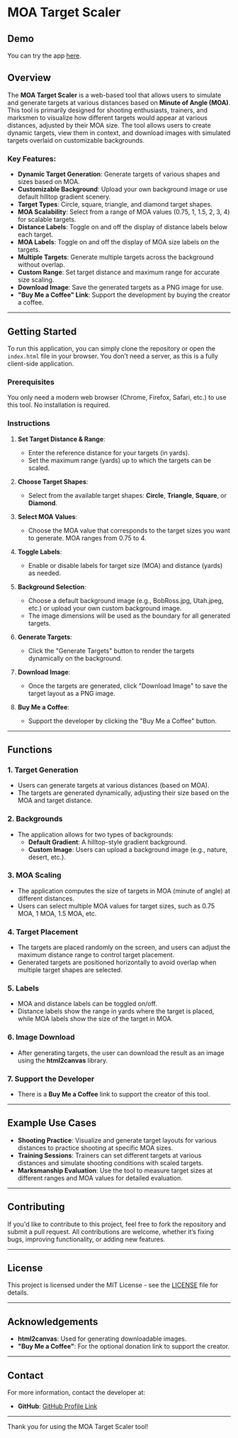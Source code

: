# MOA Target Scaler

## Demo

You can try the app [here](https://sickmeme-dubbyea.github.io/flapjacks/final.html).

## Overview

The **MOA Target Scaler** is a web-based tool that allows users to simulate and generate targets at various distances based on **Minute of Angle (MOA)**. This tool is primarily designed for shooting enthusiasts, trainers, and marksmen to visualize how different targets would appear at various distances, adjusted by their MOA size. The tool allows users to create dynamic targets, view them in context, and download images with simulated targets overlaid on customizable backgrounds.

### Key Features:
- **Dynamic Target Generation**: Generate targets of various shapes and sizes based on MOA.
- **Customizable Background**: Upload your own background image or use default hilltop gradient scenery.
- **Target Types**: Circle, square, triangle, and diamond target shapes.
- **MOA Scalability**: Select from a range of MOA values (0.75, 1, 1.5, 2, 3, 4) for scalable targets.
- **Distance Labels**: Toggle on and off the display of distance labels below each target.
- **MOA Labels**: Toggle on and off the display of MOA size labels on the targets.
- **Multiple Targets**: Generate multiple targets across the background without overlap.
- **Custom Range**: Set target distance and maximum range for accurate size scaling.
- **Download Image**: Save the generated targets as a PNG image for use.
- **"Buy Me a Coffee" Link**: Support the development by buying the creator a coffee.

---

## Getting Started

To run this application, you can simply clone the repository or open the `index.html` file in your browser. You don’t need a server, as this is a fully client-side application.

### Prerequisites

You only need a modern web browser (Chrome, Firefox, Safari, etc.) to use this tool. No installation is required.

### Instructions

1. **Set Target Distance & Range**:
   - Enter the reference distance for your targets (in yards).
   - Set the maximum range (yards) up to which the targets can be scaled.

2. **Choose Target Shapes**:
   - Select from the available target shapes: **Circle**, **Triangle**, **Square**, or **Diamond**.

3. **Select MOA Values**:
   - Choose the MOA value that corresponds to the target sizes you want to generate. MOA ranges from 0.75 to 4.

4. **Toggle Labels**:
   - Enable or disable labels for target size (MOA) and distance (yards) as needed.

5. **Background Selection**:
   - Choose a default background image (e.g., BobRoss.jpg, Utah.jpeg, etc.) or upload your own custom background image.
   - The image dimensions will be used as the boundary for all generated targets.

6. **Generate Targets**:
   - Click the "Generate Targets" button to render the targets dynamically on the background.

7. **Download Image**:
   - Once the targets are generated, click "Download Image" to save the target layout as a PNG image.

8. **Buy Me a Coffee**:
   - Support the developer by clicking the "Buy Me a Coffee" button.

---

## Functions

### 1. **Target Generation**
   - Users can generate targets at various distances (based on MOA).
   - The targets are generated dynamically, adjusting their size based on the MOA and target distance.

### 2. **Backgrounds**
   - The application allows for two types of backgrounds:
     - **Default Gradient**: A hilltop-style gradient background.
     - **Custom Image**: Users can upload a background image (e.g., nature, desert, etc.).

### 3. **MOA Scaling**
   - The application computes the size of targets in MOA (minute of angle) at different distances.
   - Users can select multiple MOA values for target sizes, such as 0.75 MOA, 1 MOA, 1.5 MOA, etc.

### 4. **Target Placement**
   - The targets are placed randomly on the screen, and users can adjust the maximum distance range to control target placement.
   - Generated targets are positioned horizontally to avoid overlap when multiple target shapes are selected.

### 5. **Labels**
   - MOA and distance labels can be toggled on/off.
   - Distance labels show the range in yards where the target is placed, while MOA labels show the size of the target in MOA.

### 6. **Image Download**
   - After generating targets, the user can download the result as an image using the **html2canvas** library.

### 7. **Support the Developer**
   - There is a **Buy Me a Coffee** link to support the creator of this tool.

---

## Example Use Cases

- **Shooting Practice**: Visualize and generate target layouts for various distances to practice shooting at specific MOA sizes.
- **Training Sessions**: Trainers can set different targets at various distances and simulate shooting conditions with scaled targets.
- **Marksmanship Evaluation**: Use the tool to measure target sizes at different ranges and MOA values for detailed evaluation.

---

## Contributing

If you'd like to contribute to this project, feel free to fork the repository and submit a pull request. All contributions are welcome, whether it’s fixing bugs, improving functionality, or adding new features.

---

## License

This project is licensed under the MIT License - see the [LICENSE](LICENSE) file for details.

---

## Acknowledgements

- **html2canvas**: Used for generating downloadable images.
- **"Buy Me a Coffee"**: For the optional donation link to support the creator.

---

## Contact

For more information, contact the developer at:  
- **GitHub**: [GitHub Profile Link](https://github.com/chawit)

---

Thank you for using the MOA Target Scaler tool!
